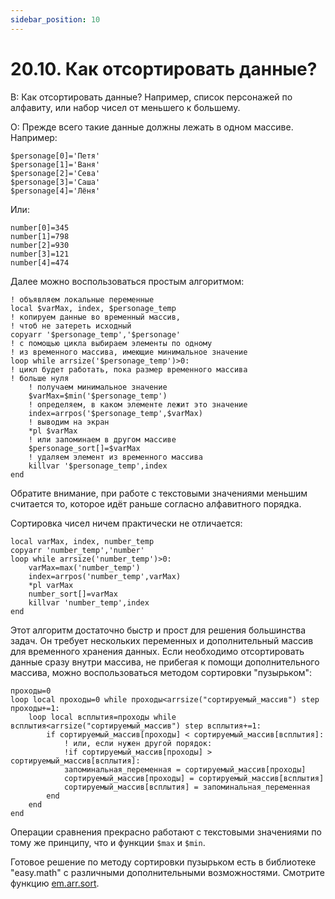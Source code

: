 ```yaml
---
sidebar_position: 10
---
```


# 20.10. Как отсортировать данные?
<!-- [:faq_20_10] -->
В: Как отсортировать данные? Например, список персонажей по алфавиту, или набор чисел от меньшего к большему.

О:
Прежде всего такие данные должны лежать в одном массиве. Например:

```qsp
$personage[0]='Петя'
$personage[1]='Ваня'
$personage[2]='Сева'
$personage[3]='Саша'
$personage[4]='Лёня'
```
Или:
```qsp
number[0]=345
number[1]=798
number[2]=930
number[3]=121
number[4]=474
```
Далее можно воспользоваться простым алгоритмом:
```qsp
! объявляем локальные переменные
local $varMax, index, $personage_temp
! копируем данные во временный массив,
! чтоб не затереть исходный
copyarr '$personage_temp','$personage'
! с помощью цикла выбираем элементы по одному
! из временного массива, имеющие минимальное значение
loop while arrsize('$personage_temp')>0:
! цикл будет работать, пока размер временного массива
! больше нуля
	! получаем минимальное значение
	$varMax=$min('$personage_temp')
	! определяем, в каком элементе лежит это значение
	index=arrpos('$personage_temp',$varMax)
	! выводим на экран
	*pl $varMax
	! или запоминаем в другом массиве
	$personage_sort[]=$varMax
	! удаляем элемент из временного массива
	killvar '$personage_temp',index
end
```
Обратите внимание, при работе с текстовыми значениями меньшим считается то, которое идёт раньше согласно алфавитного порядка.

Сортировка чисел ничем практически не отличается:
```qsp
local varMax, index, number_temp
copyarr 'number_temp','number'
loop while arrsize('number_temp')>0:
	varMax=max('number_temp')
	index=arrpos('number_temp',varMax)
	*pl varMax
	number_sort[]=varMax
	killvar 'number_temp',index
end
```
Этот алгоритм достаточно быстр и прост для решения большинства задач. Он требует нескольких переменных и дополнительный массив для временного хранения данных. Если необходимо отсортировать данные сразу внутри массива, не прибегая к помощи дополнительного массива, можно воспользоваться методом сортировки "пузырьком":
```qsp
проходы=0
loop local проходы=0 while проходы<arrsize("сортируемый_массив") step проходы+=1:
	loop local всплытия=проходы while всплытия<arrsize("сортируемый_массив") step всплытия+=1:
		if сортируемый_массив[проходы] < сортируемый_массив[всплытия]: 
			! или, если нужен другой порядок: 
			!if сортируемый_массив[проходы] > сортируемый_массив[всплытия]: 
			запоминальная_переменная = сортируемый_массив[проходы] 
			сортируемый_массив[проходы] = сортируемый_массив[всплытия] 
			сортируемый_массив[всплытия] = запоминальная_переменная 
		end
	end
end
```
Операции сравнения прекрасно работают с текстовыми значениями по тому же принципу, что и функции `$max` и `$min`.

Готовое решение по методу сортировки пузырьком есть в библиотеке "easy.math" с различными дополнительными возможностями. Смотрите функцию [em.arr.sort](https://github.com/AleksVersus/easy.math.3).
